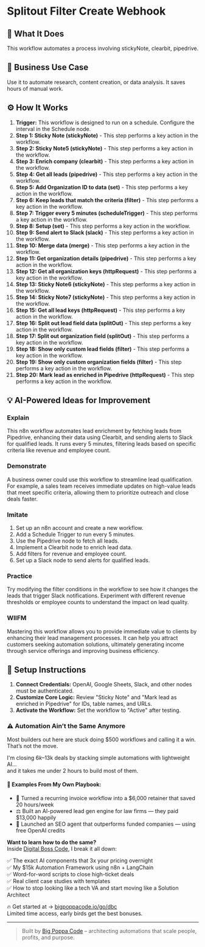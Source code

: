 # Splitout Filter Create Webhook

## 🚀 What It Does
This workflow automates a process involving stickyNote, clearbit, pipedrive.

## 💼 Business Use Case
Use it to automate research, content creation, or data analysis. It saves hours of manual work.

## ⚙️ How It Works
1.  **Trigger:** This workflow is designed to run on a schedule. Configure the interval in the Schedule node.
2. **Step 1: Sticky Note (stickyNote)** - This step performs a key action in the workflow.
3. **Step 2: Sticky Note5 (stickyNote)** - This step performs a key action in the workflow.
4. **Step 3: Enrich company (clearbit)** - This step performs a key action in the workflow.
5. **Step 4: Get all leads (pipedrive)** - This step performs a key action in the workflow.
6. **Step 5: Add Organization ID to data (set)** - This step performs a key action in the workflow.
7. **Step 6: Keep leads that match the criteria (filter)** - This step performs a key action in the workflow.
8. **Step 7: Trigger every 5 minutes (scheduleTrigger)** - This step performs a key action in the workflow.
9. **Step 8: Setup (set)** - This step performs a key action in the workflow.
10. **Step 9: Send alert to Slack (slack)** - This step performs a key action in the workflow.
11. **Step 10: Merge data (merge)** - This step performs a key action in the workflow.
12. **Step 11: Get organization details (pipedrive)** - This step performs a key action in the workflow.
13. **Step 12: Get all organization keys (httpRequest)** - This step performs a key action in the workflow.
14. **Step 13: Sticky Note6 (stickyNote)** - This step performs a key action in the workflow.
15. **Step 14: Sticky Note7 (stickyNote)** - This step performs a key action in the workflow.
16. **Step 15: Get all lead keys (httpRequest)** - This step performs a key action in the workflow.
17. **Step 16: Split out lead field data (splitOut)** - This step performs a key action in the workflow.
18. **Step 17: Split out organization field (splitOut)** - This step performs a key action in the workflow.
19. **Step 18: Show only custom lead fields (filter)** - This step performs a key action in the workflow.
20. **Step 19: Show only custom organization fields (filter)** - This step performs a key action in the workflow.
21. **Step 20: Mark lead as enriched in Pipedrive (httpRequest)** - This step performs a key action in the workflow.

## 💡 AI-Powered Ideas for Improvement
### Explain
This n8n workflow automates lead enrichment by fetching leads from Pipedrive, enhancing their data using Clearbit, and sending alerts to Slack for qualified leads. It runs every 5 minutes, filtering leads based on specific criteria like revenue and employee count.

### Demonstrate
A business owner could use this workflow to streamline lead qualification. For example, a sales team receives immediate updates on high-value leads that meet specific criteria, allowing them to prioritize outreach and close deals faster.

### Imitate
1. Set up an n8n account and create a new workflow.
2. Add a Schedule Trigger to run every 5 minutes.
3. Use the Pipedrive node to fetch all leads.
4. Implement a Clearbit node to enrich lead data.
5. Add filters for revenue and employee count.
6. Set up a Slack node to send alerts for qualified leads.

### Practice
Try modifying the filter conditions in the workflow to see how it changes the leads that trigger Slack notifications. Experiment with different revenue thresholds or employee counts to understand the impact on lead quality.

### WIIFM
Mastering this workflow allows you to provide immediate value to clients by enhancing their lead management processes. It can help you attract customers seeking automation solutions, ultimately generating income through service offerings and improving business efficiency.

## 🔧 Setup Instructions
1. **Connect Credentials:** OpenAI, Google Sheets, Slack, and other nodes must be authenticated.
2. **Customize Core Logic:** Review "Sticky Note" and "Mark lead as enriched in Pipedrive" for IDs, table names, and URLs.
3. **Activate the Workflow:** Set the workflow to "Active" after testing.

### ⚠️ Automation Ain’t the Same Anymore

Most builders out here are stuck doing $500 workflows and calling it a win.  
That’s not the move.  

I'm closing $6k–$13k deals by stacking simple automations with lightweight AI...  
and it takes me under 2 hours to build most of them.

#### 🧠 Examples From My Own Playbook:
- 🔁 Turned a recurring invoice workflow into a $6,000 retainer that saved 20 hours/week  
- ⚖️ Built an AI-powered lead gen engine for law firms — they paid $13,000 happily  
- 🚀 Launched an SEO agent that outperforms funded companies — using free OpenAI credits  

**Want to learn how to do the same?**  
Inside [Digital Boss Code](https://bigpoppacode.io/go/dbc), I break it all down:

✅ The exact AI components that 3x your pricing overnight  
✅ My $15k Automation Framework using n8n + LangChain  
✅ Word-for-word scripts to close high-ticket deals  
✅ Real client case studies with templates  
✅ How to stop looking like a tech VA and start moving like a Solution Architect  

🔥 Get started at → [bigpoppacode.io/go/dbc](https://bigpoppacode.io/go/dbc)  
Limited time access, early birds get the best bonuses.

---
> Built by [Big Poppa Code](https://bigpoppacode.io) – architecting automations that scale people, profits, and purpose.

